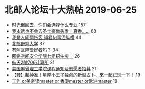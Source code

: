 # 北邮人论坛十大热帖 2019-06-25

- [时光倒回去，你们会选择什么专业](https://bbs.byr.cn/article/Talking/6131024) 157
- [我永远也不会去圣土豪做头发！真香……](https://bbs.byr.cn/article/Beauty/326511) 68
- [我是人间惆怅客 知君何事泪纵横](https://bbs.byr.cn/article/Feeling/3114744) 44
- [北邮野鸡大学](https://bbs.byr.cn/article/Picture/3243982) 37
- [有阿瓦隆爱好者吗？](https://bbs.byr.cn/article/KillBar/161784) 34
- [网络空间安全学院七组招生啦！](https://bbs.byr.cn/article/AimGraduate/1169828) 26
- [航天2院706计算所](https://bbs.byr.cn/article/Job/2037871) 21
- [美国麻省理工学院课程通知及志愿者招募](https://bbs.byr.cn/article/ML_DM/34665) 21
- [【转】超神准！星座小王子独创的新型占卜、來一起試玩一下！](https://bbs.byr.cn/article/Constellations/326533) 19
- [工作 or美帝读master or 香港master or欧洲master](https://bbs.byr.cn/article/GoAbroad/364526) 18


